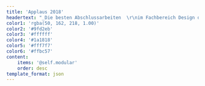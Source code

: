 ```yaml
---
title: 'Applaus 2018'
headertext: "_Die besten Abschlussarbeiten  \r\nim Fachbereich Design der FH Potsdam  \r\nim Jahr 2018_"
color1: 'rgba(50, 162, 218, 1.00)'
color2: '#9fd2eb'
color3: '#ffffff'
color4: '#1a1818'
color5: '#fff7f7'
color6: '#ffbc57'
content:
    items: '@self.modular'
    order: desc
template_format: json
---
```


